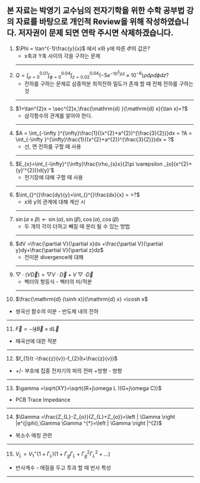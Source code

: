 ## 본 자료는 박영기 교수님의 전자기학을 위한 수학 공부법 강의 자료를 바탕으로 개인적 Review을 위해 작성하였습니다. 저자권이 문제 되면 연락 주시면 삭제하겠습니다.

1. $\Phi = \tan^{-1}\frac{y}{x}$ 에서 x와 y에 따른 $\Phi$의 값은?
    - x축과 Y축 사이의 각을 구하는 문제
    ------
2. $Q=\int_{\rho =0}^{0.01}\int_{\phi=0}^{0.04}\int_{z=0.02}^{0.04}\left ( -5e^{-10^{5}\rho z}\times 10^{-6} \right )\rho d \rho d \phi dz?$
   - 전하를 구하는 문제로 삼중적분 최적전하 밀도가 존재 할 때 전체 전하를 구하는 것
    -----
3. $1+\tan^{2}x = \sec^{2}x,\frac{\mathrm{d} }{\mathrm{d} x}(\tan x)=?$
   - 삼각함수의 관계를 알아야 한다.
    -----
4. $A = \int_{-\infty }^{\infty}\frac{1}{(x^{2}+a^{2})^{\frac{3}{2}}}dx = ?A = \int_{-\infty }^{\infty}\frac{1}{(x^{2}+a^{2})^{\frac{3}{2}}}dx = ?$
   - 선, 면 전하를 구할 때 사용
   -----
5. $E_{x}=\int_{-\infty}^{\infty}\frac{\rho_{s}x}{2\pi \varepsilon _{o}(x^{2}+{y}'^{2})}d{y}'$
   - 전기장에 대해 구할 때 사용
   -----
6. $\int_{}^{}\frac{dy}{y}=\int_{}^{}\frac{dx}{x} = >?$
   - x와 y의 관계에 대해 계산 시
   -----
7. $\sin(\alpha \pm \beta )\leftarrow \sin(\alpha),\sin(\beta),\cos(\alpha),\cos(\beta)$
   - 두 개의 각이 더하고 빼질 때 분리 될 수 있는 방법
   -----
8. $dV =\frac{\partial V}{\partial x}dx +\frac{\partial V}{\partial y}dy+\frac{\partial V}{\partial z}dz$
   - 전미분  divergence에 대해
   -----
9. $\bigtriangledown \cdot (V\vec{D}) = \bigtriangledown V \cdot \vec{D} +V\bigtriangledown \cdot \vec{D}$
   - 벡터의 항등식 - 벡터의 미/적분
   -----
10. $\frac{\mathrm{d} (\sinh x)}{\mathrm{d} x} =\cosh x$
   - 쌍곡선 함수의 미분 - 반도체 내의 전하
   -----
11. $\vec{F}=-I\oint \vec{B}\times \mathrm{d}\vec{L}$
   - 패곡선에 대한 적분
   -----
12. $f_{1}(t -\frac{z}{v})-f_{2}(t+\frac{z}{v})$
   - +/- 부호에 집중 전자기의 파의 전파 +방향 - 방향
   -----
13. $\gamma =\sqrt{XY}=\sqrt{(R+j\omega L )(G+j\omega C)}$
   - PCB Trace Impedance
   -----
14. $\Gamma =\frac{Z_{L}-Z_{o}}{Z_{L}+Z_{o}}=\left | \Gamma  \right |e^{j\phi},\Gamma \Gamma ^{*}=\left | \Gamma  \right |^{2}$
   - 복소수 매칭 관련
   -----
15. $V_{L}=V_{1}^{+}(1+\Gamma _{L})(1+\Gamma _{g}\Gamma _{L}+\Gamma _{g}^{2} \Gamma _{L}^{2} + ...)$
   - 반사계수 - 매질을 두고 투과 할 때 반사 특성
   -----
